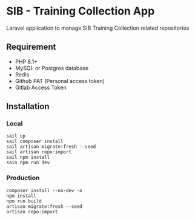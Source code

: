 # SIB - Training Collection App

Laravel application to manage SIB Training Collection related repositories

## Requirement

- PHP 8.1+
- MySQL or Postgres database
- Redis
- Github PAT (Personal access token)
- Gitlab Access Token

## Installation

### Local

```
sail up
sail composer install
sail artisan migrate:fresh --seed
sail artisan repo:import
sail npm install
sain npm run dev
```

### Production

```
composer install --no-dev -o
npm install
npm run build
artisan migrate:fresh --seed
artisan repo:import
```
